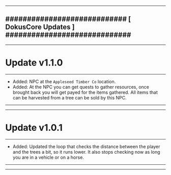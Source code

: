 --------------------------------------------------------------------------------
############################ [ DokusCore Updates ] #############################
--------------------------------------------------------------------------------
--------------------------------------------------------------------------------
# Update v1.1.0
--------------------------------------------------------------------------------
- Added: NPC at the `Appleseed Timber Co` location.
- Added: At the NPC you can get quests to gather resources, once brought back
  you will get payed for the items gathered. All items that can be harvested
  from a tree can be sold by this NPC.
--------------------------------------------------------------------------------
--------------------------------------------------------------------------------
# Update v1.0.1
--------------------------------------------------------------------------------
- Added: Updated the loop that checks the distance between the player and the
  trees a bit, so it runs lower. It also stops checking now as long you are in a
  vehicle or on a horse.
--------------------------------------------------------------------------------
--------------------------------------------------------------------------------
